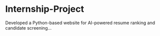 # Internship-Project
Developed a Python-based website for AI-powered resume ranking and candidate screening...
